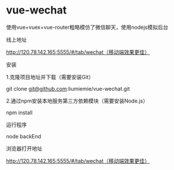 # vue-wechat

使用vue+vuex+vue-router粗略模仿了微信聊天，使用nodejs模拟后台

线上地址

http://120.78.142.165:5555/#/tab/wechat（移动端效果更佳）

安装

1.克隆项目地址并下载（需要安装Git）

git clone git@github.com:liumiemie/vue-wechat.git

2.通过npm安装本地服务第三方依赖模块（需要安装Node.js）

npm install

运行程序

node backEnd

浏览器打开地址

http://120.78.142.165:5555/#/tab/wechat（移动端效果更佳）

